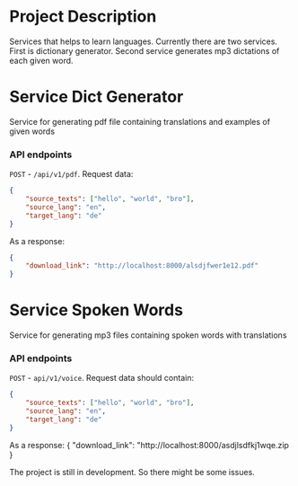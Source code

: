 # Project Description
Services that helps to learn languages. Currently there are two services. First is dictionary generator. Second service generates mp3 dictations of each given word. 

# Service Dict Generator
Service for generating pdf file containing translations and examples of given words

### API endpoints
`POST` - `/api/v1/pdf`. Request data:
```json
{
    "source_texts": ["hello", "world", "bro"],
    "source_lang": "en",
    "target_lang": "de"
}
```
As a response:
```json
{
    "download_link": "http://localhost:8000/alsdjfwer1e12.pdf"
}
```

# Service Spoken Words
Service for generating mp3 files containing spoken words with translations

### API endpoints

`POST` - `api/v1/voice`. Request data should contain:
```json
{
    "source_texts": ["hello", "world", "bro"],
    "source_lang": "en",
    "target_lang": "de"
}
```

As a response:
{
    "download_link": "http://localhost:8000/asdjlsdfkj1wqe.zip
}

The project is still in development. So there might be some issues.
